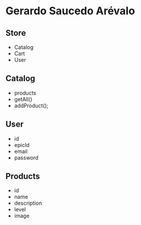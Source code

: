 # Gerardo Saucedo Arévalo

## Store

- Catalog
- Cart
- User

## Catalog

- products
- getAll()
- addProduct();

## User

- id
- epicId
- email
- password

## Products

- id
- name
- description
- level
- image
